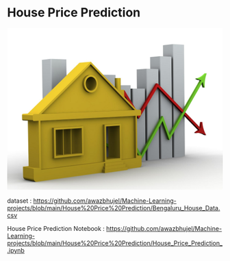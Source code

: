 # House Price Prediction

<p align="center">
  <img src="https://github.com/awazbhujel/Machine-Learning-projects/blob/main/House%20Price%20Prediction/house.jpg"  title="hover text">
</p>

dataset : https://github.com/awazbhujel/Machine-Learning-projects/blob/main/House%20Price%20Prediction/Bengaluru_House_Data.csv

House Price Prediction Notebook : https://github.com/awazbhujel/Machine-Learning-projects/blob/main/House%20Price%20Prediction/House_Price_Prediction_.ipynb

